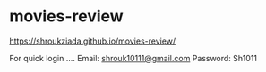 # movies-review
https://shroukziada.github.io/movies-review/ 


For quick login ....
Email: shrouk10111@gmail.com
Password: Sh1011
